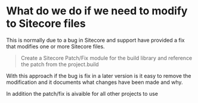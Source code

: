 # What do we do if we need to modify to Sitecore files

This is normally due to a bug in Sitecore and support have provided a fix that modifies one or more Sitecore files. 
> Create a Sitecore Patch/Fix module for the build library and reference the patch from the project.build

With this approach if the bug is fix in a later version is it easy to remove the modification and 
it documents what changes have been made and why.


In addition the patch/fix is aivaible for all other projects to use
